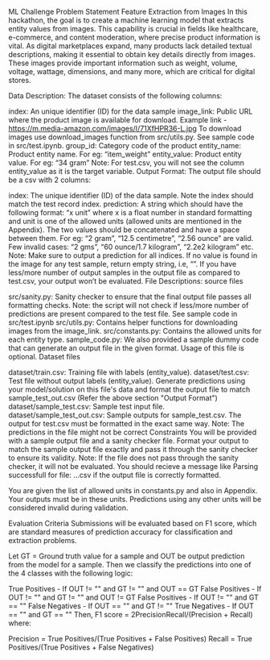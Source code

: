 ML Challenge Problem Statement
Feature Extraction from Images
In this hackathon, the goal is to create a machine learning model that extracts entity values from images. This capability is crucial in fields like healthcare, e-commerce, and content moderation, where precise product information is vital. As digital marketplaces expand, many products lack detailed textual descriptions, making it essential to obtain key details directly from images. These images provide important information such as weight, volume, voltage, wattage, dimensions, and many more, which are critical for digital stores.

Data Description:
The dataset consists of the following columns:

index: An unique identifier (ID) for the data sample
image_link: Public URL where the product image is available for download. Example link - https://m.media-amazon.com/images/I/71XfHPR36-L.jpg
To download images use download_images function from src/utils.py. See sample code in src/test.ipynb.
group_id: Category code of the product
entity_name: Product entity name. For eg: “item_weight”
entity_value: Product entity value. For eg: “34 gram”
Note: For test.csv, you will not see the column entity_value as it is the target variable.
Output Format:
The output file should be a csv with 2 columns:

index: The unique identifier (ID) of the data sample. Note the index should match the test record index.
prediction: A string which should have the following format: “x unit” where x is a float number in standard formatting and unit is one of the allowed units (allowed units are mentioned in the Appendix). The two values should be concatenated and have a space between them. For eg: “2 gram”, “12.5 centimetre”, “2.56 ounce” are valid. Few invalid cases: “2 gms”, “60 ounce/1.7 kilogram”, “2.2e2 kilogram” etc.
Note: Make sure to output a prediction for all indices. If no value is found in the image for any test sample, return empty string, i.e, “”. If you have less/more number of output samples in the output file as compared to test.csv, your output won’t be evaluated.
File Descriptions:
source files

src/sanity.py: Sanity checker to ensure that the final output file passes all formatting checks. Note: the script will not check if less/more number of predictions are present compared to the test file. See sample code in src/test.ipynb
src/utils.py: Contains helper functions for downloading images from the image_link.
src/constants.py: Contains the allowed units for each entity type.
sample_code.py: We also provided a sample dummy code that can generate an output file in the given format. Usage of this file is optional.
Dataset files

dataset/train.csv: Training file with labels (entity_value).
dataset/test.csv: Test file without output labels (entity_value). Generate predictions using your model/solution on this file's data and format the output file to match sample_test_out.csv (Refer the above section "Output Format")
dataset/sample_test.csv: Sample test input file.
dataset/sample_test_out.csv: Sample outputs for sample_test.csv. The output for test.csv must be formatted in the exact same way. Note: The predictions in the file might not be correct
Constraints
You will be provided with a sample output file and a sanity checker file. Format your output to match the sample output file exactly and pass it through the sanity checker to ensure its validity. Note: If the file does not pass through the sanity checker, it will not be evaluated. You should recieve a message like Parsing successfull for file: …csv if the output file is correctly formatted.

You are given the list of allowed units in constants.py and also in Appendix. Your outputs must be in these units. Predictions using any other units will be considered invalid during validation.

Evaluation Criteria
Submissions will be evaluated based on F1 score, which are standard measures of prediction accuracy for classification and extraction problems.

Let GT = Ground truth value for a sample and OUT be output prediction from the model for a sample. Then we classify the predictions into one of the 4 classes with the following logic:

True Positives - If OUT != "" and GT != "" and OUT == GT
False Positives - If OUT != "" and GT != "" and OUT != GT
False Positives - If OUT != "" and GT == ""
False Negatives - If OUT == "" and GT != ""
True Negatives - If OUT == "" and GT == ""
Then, F1 score = 2PrecisionRecall/(Precision + Recall) where:

Precision = True Positives/(True Positives + False Positives)
Recall = True Positives/(True Positives + False Negatives)

